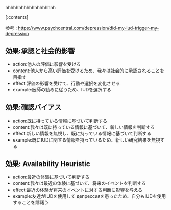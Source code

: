

hhhhhhhhhhhhhhhhhhh
    
[:contents]

参考 : https://www.psychcentral.com/depression/did-my-iud-trigger-my-depression

## 効果:承認と社会的影響
- action:他人の評価に影響を受ける
- content:他人から高い評価を受けるため、我々は社会的に承認されることを目指す
- effect:評価の影響を受けて、行動や選択を変化させる
- example:医師の勧めに従うため、IUDを選択する

## 効果:確認バイアス
- action:既に持っている情報に基づいて判断する
- content:我々は既に持っている情報に基づいて、新しい情報を判断する
- effect:新しい情報を無視し、既に持っている情報に基づいて判断する
- example:既にIUDに関する情報を持っているため、新しい研究結果を無視する

## 効果: Availability Heuristic
- action:最近の体験に基づいて判断する
- content:我々は最近の体験に基づいて、将来のイベントを判断する
- effect:最近の体験が将来のイベントに対する判断に影響を与える
- example:友達がIUDを使用して депрессияを患ったため、自分もIUDを使用することを躊躇う

    